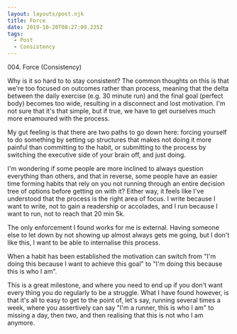 ```yaml
---
layout: layouts/post.njk
title: Force
date: 2019-10-20T08:27:09.235Z
tags:
  - Post
  - Consistency
---
```

<p class="subtitle"> 004. Force (Consistency)</p>

Why is it so hard to to stay consistent? The common thoughts on this is that we're too focused on outcomes rather than process, meaning that the delta between the daily exercise (e.g. 30 minute run) and the final goal (perfect body) becomes too wide, resulting in a disconnect and lost motivation. I'm not sure that it's that simple, but if true, we have to get ourselves much more enamoured with the process.

My gut feeling is that there are two paths to go down here: forcing yourself to do something by setting up structures that makes not doing it more painful than committing to the habit, or submitting to the process by switching the executive side of your brain off, and just doing.

I'm wondering if some people are more inclined to always question everything than others, and that in reverse, some people have an easier time forming habits that rely on you not running through an entire decision tree of options before getting on with it? Either way, it feels like I've understood that the process is the right area of focus. I write because I want to write, not to gain a readership or accolades, and I run because I want to run, not to reach that 20 min 5k.

The only enforcement I found works for me is external. Having someone else to let down by not showing up almost always gets me going, but I don't like this, I want to be able to internalise this process.

When a habit has been established the motivation can switch from "I'm doing this because I want to achieve this goal" to "I'm doing this because this is who I am".

This is a great milestone, and where you need to end up if you don't want every thing you do regularly to be a struggle. What I have found however, is that it's all to easy to get to the point of, let's say, running several times a week, where you assertively can say "I'm a runner, this is who I am" to missing a day, then two, and then realising that this is not who I am anymore.

